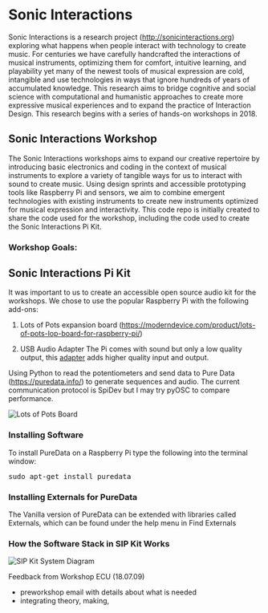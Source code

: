 # Sonic Interactions
Sonic Interactions is a research project (http://sonicinteractions.org) exploring what happens when people interact with technology to create music. For centuries we have carefully handcrafted the interactions of musical instruments, optimizing them for comfort, intuitive learning, and playability yet many of the newest tools of musical expression are cold, intangible and use technologies in ways that ignore hundreds of years of accumulated knowledge. This research aims to bridge cognitive and social science with computational and humanistic approaches to create more expressive musical experiences and to expand the practice of Interaction Design. This research begins with a series of hands-on workshops in 2018.

## Sonic Interactions Workshop
The Sonic Interactions workshops aims to expand our creative repertoire by introducing basic electronics and coding in the context of musical instruments to explore a variety of tangible ways for us to interact with sound to create music. Using design sprints and accessible prototyping tools like Raspberry Pi and sensors, we aim to combine emergent technologies with existing instruments to create new instruments optimized for musical expression and interactivity. This code repo is initially created to share the code used for the workshop, including the code used to create the Sonic Interactions Pi Kit.

### Workshop Goals:



## Sonic Interactions Pi Kit
It was important to us to create an accessible open source audio kit for the workshops. We chose to use the popular Raspberry Pi with the following add-ons:
1. Lots of Pots expansion board
(https://moderndevice.com/product/lots-of-pots-lop-board-for-raspberry-pi/)

2. USB Audio Adapter
The Pi comes with sound but only a low quality output, this [adapter](https://www.adafruit.com/product/1475) adds higher quality input and output.

Using Python to read the potentiometers and send data to Pure Data (https://puredata.info/) to generate sequences and audio. The current communication protocol is SpiDev but I may try pyOSC to compare performance.

![Lots of Pots Board](http://sonicinteraction.design/wp-content/uploads/2018/07/lop3.jpg)

### Installing Software
To install PureData on a Raspberry Pi type the following into the terminal window:
<pre>
sudo apt-get install puredata
</pre>

### Installing Externals for PureData
The Vanilla version of PureData can be extended with libraries called Externals, which can be found under the help menu in Find Externals

### How the Software Stack in SIP Kit Works
![SIP Kit System Diagram](http://sonicinteraction.design/wp-content/uploads/2018/07/system-diagram.png)

Feedback from Workshop ECU (18.07.09)
- preworkshop email with details about what is needed
- integrating theory, making,

